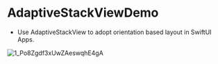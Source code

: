 # AdaptiveStackViewDemo

- Use AdaptiveStackView to adopt orientation based layout in SwiftUI Apps.

![1_Po8Zgdf3xUwZAeswqhE4gA](https://user-images.githubusercontent.com/41904459/217158665-569c3c4d-b2c7-4d9b-8b9f-f56143efefc1.jpeg)

